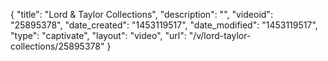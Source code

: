 {
    "title": "Lord & Taylor Collections",
    "description": "",
    "videoid": "25895378",
    "date_created": "1453119517",
    "date_modified": "1453119517",
    "type": "captivate",
    "layout": "video",
    "url": "\/v\/lord-taylor-collections\/25895378"
}